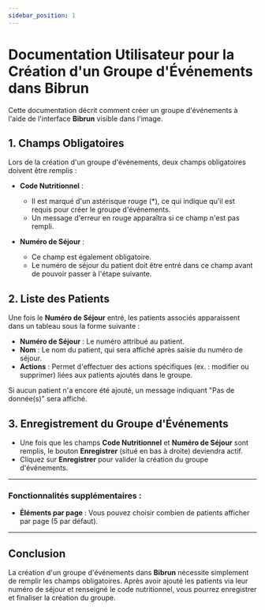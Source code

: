 ```yaml
---
sidebar_position: 1
---
```


# Documentation Utilisateur pour la Création d'un Groupe d'Événements dans Bibrun

Cette documentation décrit comment créer un groupe d'événements à l'aide de l'interface **Bibrun** visible dans l'image.

## 1. Champs Obligatoires

Lors de la création d'un groupe d'événements, deux champs obligatoires doivent être remplis :

- **Code Nutritionnel** : 
  - Il est marqué d'un astérisque rouge (*), ce qui indique qu'il est requis pour créer le groupe d'événements.
  - Un message d'erreur en rouge apparaîtra si ce champ n'est pas rempli.

- **Numéro de Séjour** :
  - Ce champ est également obligatoire.
  - Le numéro de séjour du patient doit être entré dans ce champ avant de pouvoir passer à l'étape suivante.

## 2. Liste des Patients

Une fois le **Numéro de Séjour** entré, les patients associés apparaissent dans un tableau sous la forme suivante :

- **Numéro de Séjour** : Le numéro attribué au patient.
- **Nom** : Le nom du patient, qui sera affiché après saisie du numéro de séjour.
- **Actions** : Permet d'effectuer des actions spécifiques (ex. : modifier ou supprimer) liées aux patients ajoutés dans le groupe.

Si aucun patient n'a encore été ajouté, un message indiquant "Pas de donnée(s)" sera affiché.

## 3. Enregistrement du Groupe d'Événements

- Une fois que les champs **Code Nutritionnel** et **Numéro de Séjour** sont remplis, le bouton **Enregistrer** (situé en bas à droite) deviendra actif.
- Cliquez sur **Enregistrer** pour valider la création du groupe d'événements.

---

### Fonctionnalités supplémentaires :

- **Éléments par page** : Vous pouvez choisir combien de patients afficher par page (5 par défaut).
  
---

## Conclusion

La création d'un groupe d'événements dans **Bibrun** nécessite simplement de remplir les champs obligatoires. Après avoir ajouté les patients via leur numéro de séjour et renseigné le code nutritionnel, vous pourrez enregistrer et finaliser la création du groupe.
